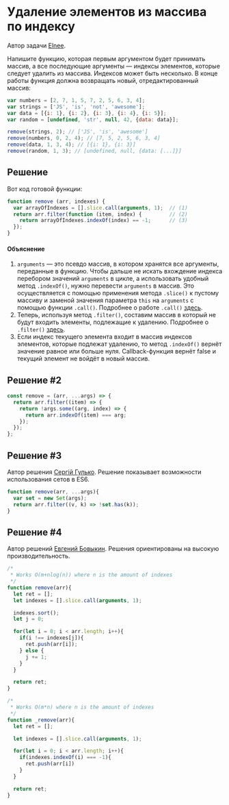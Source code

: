 # Удаление элементов из массива по индексу

Автор задачи [Elnee](https://github.com/Elnee).

Напишите функцию, которая первым аргументом будет принимать массив, а все последующие аргументы — индексы элементов, которые следует удалить из массива. Индексов может быть несколько. В конце работы функция должна возвращать новый, отредактированный массив:

```javascript
var numbers = [2, 7, 1, 5, 7, 2, 5, 6, 3, 4];
var strings = ['JS', 'is', 'not', 'awesome'];
var data = [{i: 1}, {i: 2}, {i: 3}, {i: 4}, {i: 5}];
var random = [undefined, 'str', null, 42, {data: data}];

remove(strings, 2); // ['JS', 'is', 'awesome']
remove(numbers, 0, 2, 4); // [7, 5, 2, 5, 6, 3, 4]
remove(data, 1, 3, 4); // [{i: 1}, {i: 3}]
remove(random, 1, 3); // [undefined, null, {data: [...]}]
```

## Решение
Вот код готовой функции: 
```javascript
function remove (arr, indexes) {
  var arrayOfIndexes = [].slice.call(arguments, 1);  // (1)
  return arr.filter(function (item, index) {         // (2)
    return arrayOfIndexes.indexOf(index) == -1;      // (3)
  });
}
```

#### Объяснение
1. `arguments` — это псевдо массив, в котором хранятся все аргументы, переданные в функцию. Чтобы дальше не искать вхождение индекса перебором значений `arguments` в цикле, а использовать удобный метод `.indexOf()`, нужно перевести `arguments` в массив. Это осуществляется с помощью применения метода `.slice()` к пустому массиву и заменой значения параметра `this` на `arguments` с помощью функции `.call()`. Подробнее о работе `.call()` [здесь](https://learn.javascript.ru/call-apply#метод-call).
2. Теперь, используя метод `.filter()`, составим массив в который не будут входить элементы, подлежащие к удалению. Подробнее о `.filter()` [здесь](https://learn.javascript.ru/array-iteration#filter).
3. Если индекс текущего элемента входит в массив индексов элементов, которые подлежат удалению, то метод `.indexOf()` вернёт значение равное или больше нуля. Callback-функция вернёт false и текущий элемент не войдёт в новый массив.

## Решение #2
```javascript
const remove = (arr, ...args) => {
  return arr.filter((item) => {
    return !args.some((arg, index) => {
      return arr.indexOf(item) === arg;
    });
  });
};
```

## Решение #3
Автор решения [Сергій Гулько](https://github.com/Felytic). Решение показывает возможности использования сетов в ES6.
```javascript
function remove(arr, ...args){
  var set = new Set(args); 
  return arr.filter((v, k) => !set.has(k));
}
```

## Решение #4
Автор решений [Евгений Бовыкин](https://github.com/missingdays). Решения ориентированы на высокую производительность.
```javascript
/*
 * Works O(m+nlog(n)) where n is the amount of indexes
 */
function remove(arr){
  let ret = [];
  let indexes = [].slice.call(arguments, 1);

  indexes.sort();
  let j = 0;

  for(let i = 0; i < arr.length; i++){
    if(i !== indexes[j]){
      ret.push(arr[i]);
    } else {
      j += 1;
    }
  }

  return ret;
}

/*
 * Works O(m*n) where n is the amount of indexes
 */
function _remove(arr){
  let ret = [];

  let indexes = [].slice.call(arguments, 1);

  for(let i = 0; i < arr.length; i++){
    if(indexes.indexOf(i) === -1){
      ret.push(arr[i])
    } 
  }

  return ret;
}
```